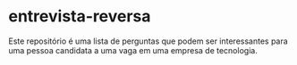 # entrevista-reversa
Este repositório é uma lista de perguntas que podem ser interessantes para uma pessoa candidata a uma vaga em uma empresa de tecnologia.
